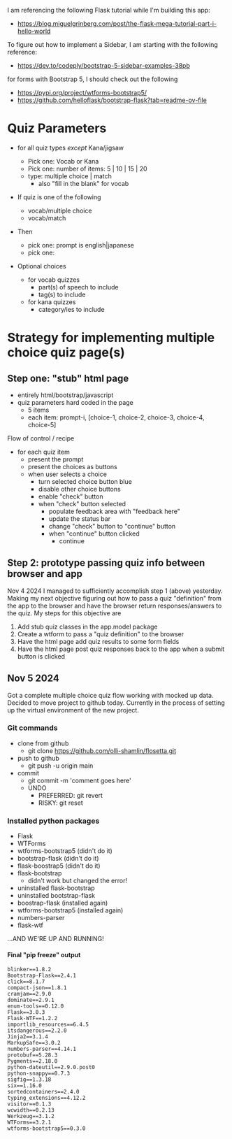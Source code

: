 
I am referencing the following Flask tutorial while I'm building this app:

- https://blog.miguelgrinberg.com/post/the-flask-mega-tutorial-part-i-hello-world

To figure out how to implement a Sidebar, I am starting with the following reference:

- https://dev.to/codeply/bootstrap-5-sidebar-examples-38pb

for forms with Bootstrap 5, I should check out the following

- https://pypi.org/project/wtforms-bootstrap5/
- https://github.com/helloflask/bootstrap-flask?tab=readme-ov-file

# Quiz Parameters

- for all quiz types _except_ Kana/jigsaw
  - Pick one: Vocab or Kana
  - Pick one: number of items: 5 | 10 | 15 | 20
  - type: multiple choice | match
    - also "fill in the blank" for vocab

- If quiz is one of the following
  - vocab/multiple choice
  - vocab/match
- Then
  - pick one: prompt is english|japanese
  - pick one:

- Optional choices
  - for vocab quizzes
    - part(s) of speech to include
    - tag(s) to include
  - for kana quizzes
    - category/ies to include

# Strategy for implementing multiple choice quiz page(s)

## Step one: "stub" html page

- entirely html/bootstrap/javascript
- quiz parameters hard coded in the page
  - 5 items
  - each item: prompt-i, [choice-1, choice-2, choice-3, choice-4, choice-5]
  
Flow of control / recipe

- for each quiz item
  - present the prompt
  - present the choices as buttons
  - when user selects a choice
    - turn selected choice button blue
    - disable other choice buttons
    - enable "check" button
    - when "check" button selected
      - populate feedback area with "feedback here"
      - update the status bar
      - change "check" button to "continue" button
      - when "continue" button clicked
        - continue

## Step 2: prototype passing quiz info between browser and app

Nov 4 2024
I managed to sufficiently accomplish step 1 (above) yesterday. Making my
next objective figuring out how to pass a quiz "definition"
from the app to the browser and have the browser return
responses/answers to the quiz. My steps for this objective
are

1. Add stub quiz classes in the app.model package
2. Create a wtform to pass a "quiz definition" to the browser
3. Have the html page add quiz results to some form fields
4. Have the html page post quiz responses back to the
   app when a submit button is clicked

## Nov 5 2024

Got a complete multiple choice quiz flow working with mocked up data.
Decided to move project to github today.  Currently in the process of
setting up the virtual environment of the new project.

### Git commands

- clone from github
  - git clone https://github.com/olli-shamlin/flosetta.git
- push to github
  - git push -u origin main
- commit
  - git commit -m 'comment goes here'
  - UNDO
    - PREFERRED: git revert
    - RISKY: git reset

### Installed python packages

- Flask
- WTForms
- wtforms-bootstrap5 (didn't do it)
- bootstrap-flask (didn't do it)
- flask-boostrap5 (didn't do it)
- flask-bootstrap 
  - didn't work but changed the error!
- uninstalled flask-bootstrap
- uninstalled bootstrap-flask
- boostrap-flask (installed again)
- wtforms-bootstrap5 (installed again)
- numbers-parser
- flask-wtf

...AND WE'RE UP AND RUNNING!

#### Final "pip freeze" output

    blinker==1.8.2
    Bootstrap-Flask==2.4.1
    click==8.1.7
    compact-json==1.8.1
    cramjam==2.9.0
    dominate==2.9.1
    enum-tools==0.12.0
    Flask==3.0.3
    Flask-WTF==1.2.2
    importlib_resources==6.4.5
    itsdangerous==2.2.0
    Jinja2==3.1.4
    MarkupSafe==3.0.2
    numbers-parser==4.14.1
    protobuf==5.28.3
    Pygments==2.18.0
    python-dateutil==2.9.0.post0
    python-snappy==0.7.3
    sigfig==1.3.18
    six==1.16.0
    sortedcontainers==2.4.0
    typing_extensions==4.12.2
    visitor==0.1.3
    wcwidth==0.2.13
    Werkzeug==3.1.2
    WTForms==3.2.1
    wtforms-bootstrap5==0.3.0
